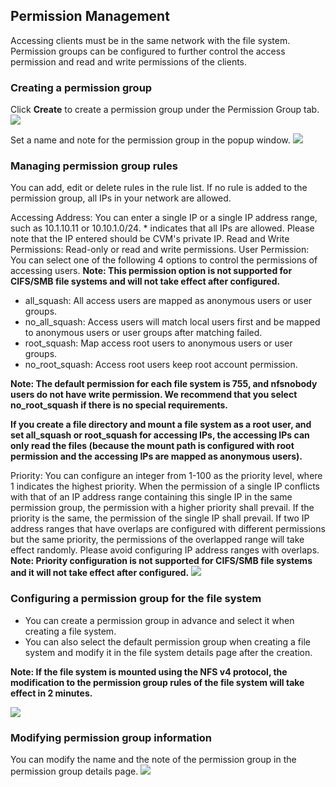 ## Permission Management
Accessing clients must be in the same network with the file system. Permission groups can be configured to further control the access permission and read and write permissions of the clients.

### Creating a permission group
Click **Create** to create a permission group under the Permission Group tab.
![](https://main.qcloudimg.com/raw/476316bb59fa6235d95edca6a95a50e4.png)

Set a name and note for the permission group in the popup window.
![](https://main.qcloudimg.com/raw/ab927080ea543761f36566088361377a.png)

### Managing permission group rules
You can add, edit or delete rules in the rule list. If no rule is added to the permission group, all IPs in your network are allowed.

Accessing Address: You can enter a single IP or a single IP address range, such as 10.1.10.11 or 10.10.1.0/24. * indicates that all IPs are allowed. Please note that the IP entered should be CVM's private IP.
Read and Write Permissions: Read-only or read and write permissions. 
User Permission: You can select one of the following 4 options to control the permissions of accessing users. **Note: This permission option is not supported for CIFS/SMB file systems and will not take effect after configured.**

* 	all_squash: All access users are mapped as anonymous users or user groups.
* 	no_all_squash: Access users will match local users first and be mapped to anonymous users or user groups after matching failed.
* 	root_squash: Map access root users to anonymous users or user groups.
* 	no_root_squash: Access root users keep root account permission.

**Note: The default permission for each file system is 755, and nfsnobody users do not have write permission. We recommend that you select no_root_squash if there is no special requirements.**

**If you create a file directory and mount a file system as a root user, and set all_squash or root_squash for accessing IPs, the accessing IPs can only read the files (because the mount path is configured with root permission and the accessing IPs are mapped as anonymous users).**

Priority: You can configure an integer from 1-100 as the priority level, where 1 indicates the highest priority. When the permission of a single IP conflicts with that of an IP address range containing this single IP in the same permission group, the permission with a higher priority shall prevail. If the priority is the same, the permission of the single IP shall prevail. If two IP address ranges that have overlaps are configured with different permissions but the same priority, the permissions of the overlapped range will take effect randomly. Please avoid configuring IP address ranges with overlaps. **Note: Priority configuration is not supported for CIFS/SMB file systems and it will not take effect after configured.**
![](https://main.qcloudimg.com/raw/71754c722e1b841ca7745c9bbaa5e6cf.png)


### Configuring a permission group for the file system

* You can create a permission group in advance and select it when creating a file system.
* You can also select the default permission group when creating a file system and modify it in the file system details page after the creation.

**Note: If the file system is mounted using the NFS v4 protocol, the modification to the permission group rules of the file system will take effect in 2 minutes.**

![](https://main.qcloudimg.com/raw/78cec9a955e9d92c996f4a67335bc2b4.png)

### Modifying permission group information
You can modify the name and the note of the permission group in the permission group details page.
![](https://main.qcloudimg.com/raw/fe17d7bb9bb7720c5afc406340fb4395.png)


